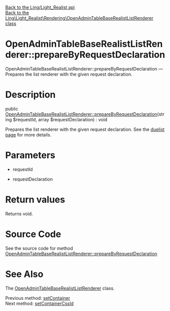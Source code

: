 [Back to the Ling/Light_Realist api](https://github.com/lingtalfi/Light_Realist/blob/master/doc/api/Ling/Light_Realist.md)<br>
[Back to the Ling\Light_Realist\Rendering\OpenAdminTableBaseRealistListRenderer class](https://github.com/lingtalfi/Light_Realist/blob/master/doc/api/Ling/Light_Realist/Rendering/OpenAdminTableBaseRealistListRenderer.md)


OpenAdminTableBaseRealistListRenderer::prepareByRequestDeclaration
================



OpenAdminTableBaseRealistListRenderer::prepareByRequestDeclaration — Prepares the list renderer with the given request declaration.




Description
================


public [OpenAdminTableBaseRealistListRenderer::prepareByRequestDeclaration](https://github.com/lingtalfi/Light_Realist/blob/master/doc/api/Ling/Light_Realist/Rendering/OpenAdminTableBaseRealistListRenderer/prepareByRequestDeclaration.md)(string $requestId, array $requestDeclaration) : void




Prepares the list renderer with the given request declaration.
See the [duelist page](https://github.com/lingtalfi/Light_Realist/blob/master/doc/pages/duelist.md) for more details.




Parameters
================


- requestId

    

- requestDeclaration

    


Return values
================

Returns void.








Source Code
===========
See the source code for method [OpenAdminTableBaseRealistListRenderer::prepareByRequestDeclaration](https://github.com/lingtalfi/Light_Realist/blob/master/Rendering/OpenAdminTableBaseRealistListRenderer.php#L185-L248)


See Also
================

The [OpenAdminTableBaseRealistListRenderer](https://github.com/lingtalfi/Light_Realist/blob/master/doc/api/Ling/Light_Realist/Rendering/OpenAdminTableBaseRealistListRenderer.md) class.

Previous method: [setContainer](https://github.com/lingtalfi/Light_Realist/blob/master/doc/api/Ling/Light_Realist/Rendering/OpenAdminTableBaseRealistListRenderer/setContainer.md)<br>Next method: [setContainerCssId](https://github.com/lingtalfi/Light_Realist/blob/master/doc/api/Ling/Light_Realist/Rendering/OpenAdminTableBaseRealistListRenderer/setContainerCssId.md)<br>


